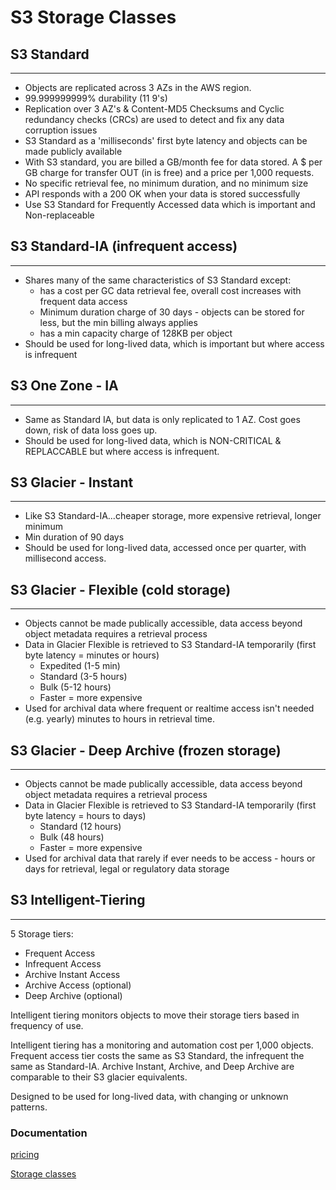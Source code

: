 # S3 Storage Classes

## S3 Standard

---

* Objects are replicated across 3 AZs in the AWS region.
* 99.999999999% durability (11 9's)
* Replication over 3 AZ's & Content-MD5 Checksums and Cyclic redundancy checks (CRCs) are used to detect and fix any data corruption issues
* S3 Standard as a 'milliseconds' first byte latency and objects can be made publicly available
* With S3 standard, you are billed a GB/month fee for data stored.  A $ per GB charge for transfer OUT (in is free) and a price per 1,000 requests.
* No specific retrieval fee, no minimum duration, and no minimum size
* API responds with a 200 OK when your data is stored successfully
* Use S3 Standard for Frequently Accessed data which is important and Non-replaceable

## S3 Standard-IA (infrequent access)

---

* Shares many of the same characteristics of S3 Standard except:
  * has a cost per GC data retrieval fee, overall cost increases with frequent data access
  * Minimum duration charge of 30 days - objects can be stored for less, but the min billing always applies
  * has a min capacity charge of 128KB per object
* Should be used for long-lived data, which is important but where access is infrequent

## S3 One Zone - IA

---

* Same as Standard IA, but data is only replicated to 1 AZ. Cost goes down, risk of data loss goes up.
* Should be used for long-lived data, which is NON-CRITICAL & REPLACCABLE but where access is infrequent.

## S3 Glacier - Instant

---

* Like S3 Standard-IA...cheaper storage, more expensive retrieval, longer minimum
* Min duration of 90 days
* Should be used for long-lived data, accessed once per quarter, with millisecond access.

## S3 Glacier - Flexible (cold storage)

---

* Objects cannot be made publically accessible, data access beyond object metadata requires a retrieval process
* Data in Glacier Flexible is retrieved to S3 Standard-IA temporarily (first byte latency = minutes or hours)
  * Expedited (1-5 min)
  * Standard (3-5 hours)
  * Bulk (5-12 hours)
  * Faster = more expensive
* Used for archival data where frequent or realtime access isn't needed (e.g. yearly) minutes to hours in retrieval time.

## S3 Glacier - Deep Archive (frozen storage)

---

* Objects cannot be made publically accessible, data access beyond object metadata requires a retrieval process
* Data in Glacier Flexible is retrieved to S3 Standard-IA temporarily (first byte latency = hours to days)
  * Standard (12 hours)
  * Bulk (48 hours)
  * Faster = more expensive
* Used for archival data that rarely if ever needs to be access - hours or days for retrieval, legal or regulatory data storage

## S3 Intelligent-Tiering

---

5 Storage tiers:

* Frequent Access
* Infrequent Access
* Archive Instant Access
* Archive Access (optional)
* Deep Archive (optional)

Intelligent tiering monitors objects to move their storage tiers based in frequency of use.

Intelligent tiering has a monitoring and automation cost per 1,000 objects.  Frequent access tier costs the same as S3 Standard, the infrequent the same as Standard-IA.  Archive Instant, Archive, and Deep Archive are comparable to their S3 glacier equivalents.

Designed to be used for long-lived data, with changing or unknown patterns.

### Documentation

[pricing](https://aws.amazon.com/s3/pricing/)

[Storage classes](https://aws.amazon.com/s3/storage-classes/)